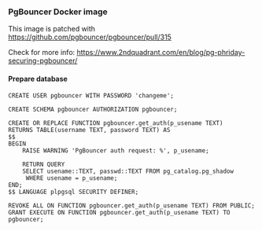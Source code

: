 ### PgBouncer Docker image

This image is patched with https://github.com/pgbouncer/pgbouncer/pull/315

Check for more info: https://www.2ndquadrant.com/en/blog/pg-phriday-securing-pgbouncer/

#### Prepare database

```
CREATE USER pgbouncer WITH PASSWORD 'changeme';
```

```
CREATE SCHEMA pgbouncer AUTHORIZATION pgbouncer;
```

```
CREATE OR REPLACE FUNCTION pgbouncer.get_auth(p_usename TEXT)
RETURNS TABLE(username TEXT, password TEXT) AS
$$
BEGIN
    RAISE WARNING 'PgBouncer auth request: %', p_usename;
 
    RETURN QUERY
    SELECT usename::TEXT, passwd::TEXT FROM pg_catalog.pg_shadow
     WHERE usename = p_usename;
END;
$$ LANGUAGE plpgsql SECURITY DEFINER;
```

```
REVOKE ALL ON FUNCTION pgbouncer.get_auth(p_usename TEXT) FROM PUBLIC;
GRANT EXECUTE ON FUNCTION pgbouncer.get_auth(p_usename TEXT) TO pgbouncer;
```
